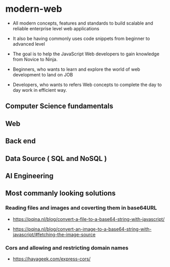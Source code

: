 # modern-web

  - All modern concepts, features and standards to build scalable and reliable enterprise level web applications

  - It also be having commonly uses code snippets from beginner to advanced level

  - The goal is to help the JavaScript Web developers to gain knowledge from Novice to Ninja. 

  - Beginners, who wants to learn and explore the world of web development to land on JOB

  - Developers, who wants to refers Web concepts to complete the day to day work in efficient way.
  
## Computer Science fundamentals 

## Web 

## Back end 

## Data Source ( SQL and NoSQL )

## AI Engineering



## Most commanly looking solutions 

### Reading files and images and coverting them in base64URL
  - https://pqina.nl/blog/convert-a-file-to-a-base64-string-with-javascript/

  - https://pqina.nl/blog/convert-an-image-to-a-base64-string-with-javascript/#fetching-the-image-source

### Cors and allowing and restricting domain names 

  - https://hayageek.com/express-cors/
